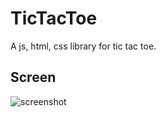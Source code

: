 # TicTacToe
A js, html, css library for tic tac toe.

## Screen
![screenshot](https://github.com/digital-Swaraj/TicTacToe/assets/134411097/f74ad88c-f512-43bf-90aa-fdefcbfcf4bf)

